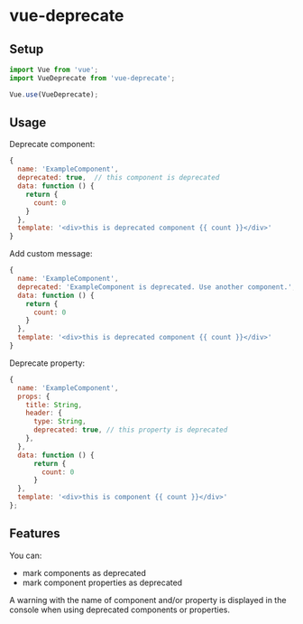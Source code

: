 # vue-deprecate

## Setup
```js
import Vue from 'vue';
import VueDeprecate from 'vue-deprecate';

Vue.use(VueDeprecate);
```

## Usage

Deprecate component:
```js
{
  name: 'ExampleComponent',
  deprecated: true,  // this component is deprecated
  data: function () {
    return {
      count: 0
    }
  },
  template: '<div>this is deprecated component {{ count }}</div>'
}
```

Add custom message:
```js
{
  name: 'ExampleComponent',
  deprecated: 'ExampleComponent is deprecated. Use another component.',  // this component is deprecated
  data: function () {
    return {
      count: 0
    }
  },
  template: '<div>this is deprecated component {{ count }}</div>'
}
```

Deprecate property:
```js
{
  name: 'ExampleComponent',
  props: {
    title: String,
    header: {
      type: String,
      deprecated: true, // this property is deprecated
    },
  },
  data: function () {
      return {
        count: 0
      }
  },
  template: '<div>this is component {{ count }}</div>'
};
```

## Features

You can:
- mark components as deprecated
- mark component properties as deprecated

A warning with the name of component and/or property is displayed in the console when using deprecated components or properties. 


